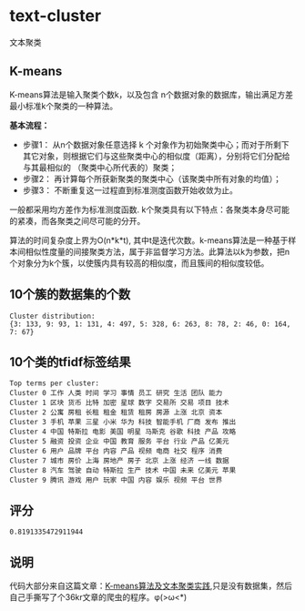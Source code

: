 # text-cluster
文本聚类
## K-means
K-means算法是输入聚类个数k，以及包含 n个数据对象的数据库，输出满足方差最小标准k个聚类的一种算法。

**基本流程：**
- 步骤1：
从n个数据对象任意选择 k 个对象作为初始聚类中心；而对于所剩下其它对象，则根据它们与这些聚类中心的相似度（距离），分别将它们分配给与其最相似的
（聚类中心所代表的）聚类；
- 步骤2：
再计算每个所获新聚类的聚类中心（该聚类中所有对象的均值）；
- 步骤3：
不断重复这一过程直到标准测度函数开始收敛为止。

一般都采用均方差作为标准测度函数. k个聚类具有以下特点：各聚类本身尽可能的紧凑，而各聚类之间尽可能的分开。

算法的时间复杂度上界为O(n\*k\*t), 其中t是迭代次数。k-means算法是一种基于样本间相似性度量的间接聚类方法，属于非监督学习方法。此算法以k为参数，把n 个对象分为k个簇，以使簇内具有较高的相似度，而且簇间的相似度较低。
## 10个簇的数据集的个数
```text
Cluster distribution:
{3: 133, 9: 93, 1: 131, 4: 497, 5: 328, 6: 263, 8: 78, 2: 46, 0: 164, 7: 67}
```
## 10个类的tfidf标签结果
```text
Top terms per cluster:
Cluster 0 工作 人类 时间 学习 事情 员工 研究 生活 团队 能力
Cluster 1 区块 货币 比特 加密 星球 数字 交易所 交易 项目 技术
Cluster 2 公寓 房租 长租 租金 租赁 租房 房源 上涨 北京 资本
Cluster 3 手机 苹果 三星 小米 华为 科技 智能手机 厂商 发布 推出
Cluster 4 中国 特斯拉 电影 美国 明星 马斯克 谷歌 科技 产品 攻略
Cluster 5 融资 投资 企业 中国 教育 服务 平台 行业 产品 亿美元
Cluster 6 用户 品牌 平台 内容 产品 视频 电商 社交 程序 消费
Cluster 7 城市 房价 上海 房地产 房子 北京 上涨 经济 一线 数据
Cluster 8 汽车 驾驶 自动 特斯拉 生产 技术 中国 未来 亿美元 苹果
Cluster 9 腾讯 游戏 用户 玩家 中国 内容 娱乐 视频 平台 世界
```
## 评分
```text
0.8191335472911944
``` 
## 说明
代码大部分来自这篇文章：[K-means算法及文本聚类实践](https://blog.csdn.net/havedream_one/article/details/45146829),只是没有数据集，然后自己手撕写了个36kr文章的爬虫的程序。φ(>ω<*) 

